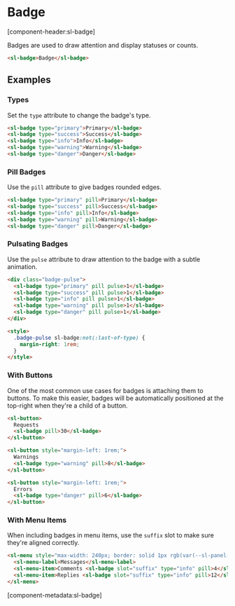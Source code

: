 # Badge

[component-header:sl-badge]

Badges are used to draw attention and display statuses or counts.

```html preview
<sl-badge>Badge</sl-badge>
```

## Examples

### Types

Set the `type` attribute to change the badge's type.

```html preview
<sl-badge type="primary">Primary</sl-badge>
<sl-badge type="success">Success</sl-badge>
<sl-badge type="info">Info</sl-badge>
<sl-badge type="warning">Warning</sl-badge>
<sl-badge type="danger">Danger</sl-badge>
```

### Pill Badges

Use the `pill` attribute to give badges rounded edges.

```html preview
<sl-badge type="primary" pill>Primary</sl-badge>
<sl-badge type="success" pill>Success</sl-badge>
<sl-badge type="info" pill>Info</sl-badge>
<sl-badge type="warning" pill>Warning</sl-badge>
<sl-badge type="danger" pill>Danger</sl-badge>
```

### Pulsating Badges

Use the `pulse` attribute to draw attention to the badge with a subtle animation.

```html preview
<div class="badge-pulse">
  <sl-badge type="primary" pill pulse>1</sl-badge>
  <sl-badge type="success" pill pulse>1</sl-badge>
  <sl-badge type="info" pill pulse>1</sl-badge>
  <sl-badge type="warning" pill pulse>1</sl-badge>
  <sl-badge type="danger" pill pulse>1</sl-badge>
</div>

<style>
  .badge-pulse sl-badge:not(:last-of-type) {
    margin-right: 1rem;
  }
</style>
```

### With Buttons

One of the most common use cases for badges is attaching them to buttons. To make this easier, badges will be automatically positioned at the top-right when they're a child of a button.

```html preview
<sl-button>
  Requests
  <sl-badge pill>30</sl-badge>
</sl-button>

<sl-button style="margin-left: 1rem;">
  Warnings
  <sl-badge type="warning" pill>8</sl-badge>
</sl-button>

<sl-button style="margin-left: 1rem;">
  Errors
  <sl-badge type="danger" pill>6</sl-badge>
</sl-button>
```

### With Menu Items

When including badges in menu items, use the `suffix` slot to make sure they're aligned correctly.

```html preview
<sl-menu style="max-width: 240px; border: solid 1px rgb(var(--sl-panel-border-color)); border-radius: var(--sl-border-radius-medium);">
  <sl-menu-label>Messages</sl-menu-label>
  <sl-menu-item>Comments <sl-badge slot="suffix" type="info" pill>4</sl-badge></sl-menu-item>
  <sl-menu-item>Replies <sl-badge slot="suffix" type="info" pill>12</sl-badge></sl-menu-item>
</sl-menu>
```

[component-metadata:sl-badge]
